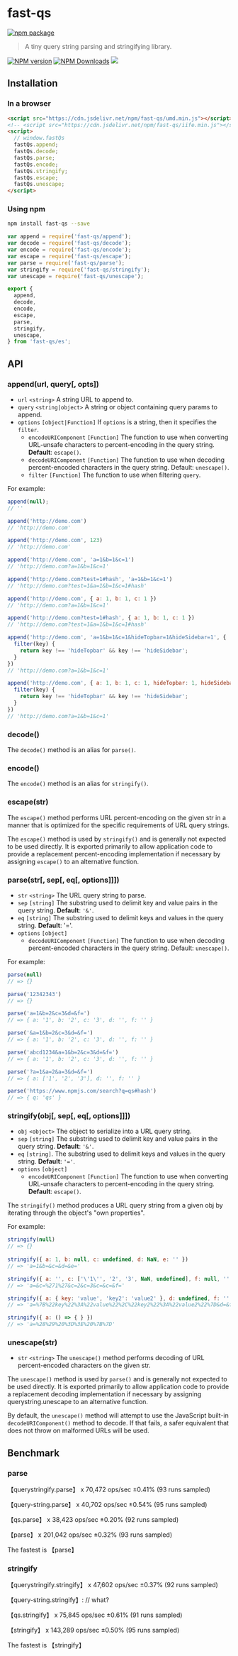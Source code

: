 # fast-qs

[![npm package](https://nodei.co/npm/fast-qs.png?downloads=true&downloadRank=true&stars=true)](https://www.npmjs.com/package/fast-qs)

> A tiny query string parsing and stringifying library.

[![NPM version](https://img.shields.io/npm/v/fast-qs.svg?style=flat)](https://npmjs.org/package/fast-qs)
[![NPM Downloads](https://img.shields.io/npm/dm/fast-qs.svg?style=flat)](https://npmjs.org/package/fast-qs)
[![](https://data.jsdelivr.com/v1/package/npm/fast-qs/badge)](https://www.jsdelivr.com/package/npm/fast-qs)


## Installation

### In a browser

```html
<script src="https://cdn.jsdelivr.net/npm/fast-qs/umd.min.js"></script>
<!-- <script src="https://cdn.jsdelivr.net/npm/fast-qs/iife.min.js"></script> -->
<script>
  // window.fastQs
  fastQs.append;
  fastQs.decode;
  fastQs.parse;
  fastQs.encode;
  fastQs.stringify;
  fastQs.escape;
  fastQs.unescape;
</script>

```

### Using npm

```bash
npm install fast-qs --save
```

```js
var append = require('fast-qs/append');
var decode = require('fast-qs/decode');
var encode = require('fast-qs/encode');
var escape = require('fast-qs/escape');
var parse = require('fast-qs/parse');
var stringify = require('fast-qs/stringify');
var unescape = require('fast-qs/unescape');
```

```js
export { 
  append,
  decode,
  encode,
  escape,
  parse,
  stringify,
  unescape,
} from 'fast-qs/es';
```


## API

### append(url, query[, opts])

- `url` `<string>` A string URL to append to.
- `query` `<string|object>` A string or object containing query params to append.
- `options` `[object|Function]` If `options` is a string, then it specifies the `filter`.
  - `encodeURIComponent` `[Function]` The function to use when converting URL-unsafe characters to percent-encoding in the query string. <strong>Default</strong>: `escape()`.
  - `decodeURIComponent` `[Function]` The function to use when decoding percent-encoded characters in the query string. Default: `unescape()`.
  - `filter` `[Function]` The function to use when filtering `query`.

For example: 

```js
append(null);
// ''

append('http://demo.com')
// 'http://demo.com'

append('http://demo.com', 123)
// 'http://demo.com'

append('http://demo.com', 'a=1&b=1&c=1')
// 'http://demo.com?a=1&b=1&c=1'

append('http://demo.com?test=1#hash', 'a=1&b=1&c=1')
// 'http://demo.com?test=1&a=1&b=1&c=1#hash'

append('http://demo.com', { a: 1, b: 1, c: 1 })
// 'http://demo.com?a=1&b=1&c=1'

append('http://demo.com?test=1#hash', { a: 1, b: 1, c: 1 })
// 'http://demo.com?test=1&a=1&b=1&c=1#hash'

append('http://demo.com', 'a=1&b=1&c=1&hideTopbar=1&hideSidebar=1', {
  filter(key) {
    return key !== 'hideTopbar' && key !== 'hideSidebar';
  }
})
// 'http://demo.com?a=1&b=1&c=1'

append('http://demo.com', { a: 1, b: 1, c: 1, hideTopbar: 1, hideSidebar: 1 }, {
  filter(key) {
    return key !== 'hideTopbar' && key !== 'hideSidebar';
  }
})
// 'http://demo.com?a=1&b=1&c=1'

```

### decode()

The `decode()` method is an alias for `parse()`.

### encode()

The `encode()` method is an alias for `stringify()`.

### escape(str)

The `escape()` method performs URL percent-encoding on the given str in a manner that is optimized for the specific requirements of URL query strings.

The `escape()` method is used by `stringify()` and is generally not expected to be used directly. It is exported primarily to allow application code to provide a replacement percent-encoding implementation if necessary by assigning `escape()` to an alternative function.

### parse(str[, sep[, eq[, options]]])

- `str` `<string>` The URL query string to parse.
- `sep` `[string]` The substring used to delimit key and value pairs in the query string. <strong>Default</strong>: `'&'`.
- `eq` `[string]` The substring used to delimit keys and values in the query string. <strong>Default</strong>: '='.
- `options` `[object]`
  - `decodeURIComponent` `[Function]` The function to use when decoding percent-encoded characters in the query string. Default: `unescape()`.

For example: 

```js
parse(null)
// => {}

parse('12342343')
// => {}

parse('a=1&b=2&c=3&d=&f=')
// => { a: '1', b: '2', c: '3', d: '', f: '' }

parse('&a=1&b=2&c=3&d=&f=')
// => { a: '1', b: '2', c: '3', d: '', f: '' }

parse('abcd1234&a=1&b=2&c=3&d=&f=')
// => { a: '1', b: '2', c: '3', d: '', f: '' }

parse('?a=1&a=2&a=3&d=&f=')
// => { a: ['1', '2', '3'], d: '', f: '' }

parse('https://www.npmjs.com/search?q=qs#hash')
// => { q: 'qs' }

```

### stringify(obj[, sep[, eq[, options]]])

- `obj` `<object>` The object to serialize into a URL query string.
- `sep` `[string]` The substring used to delimit key and value pairs in the query string. <strong>Default</strong>: `'&'`.
- `eq` `[string]`. The substring used to delimit keys and values in the query string. <strong>Default</strong>: `'='`.
- `options` `[object]`
  - `encodeURIComponent` `[Function]` The function to use when converting URL-unsafe characters to percent-encoding in the query string. <strong>Default</strong>: `escape()`.

The `stringify()` method produces a URL query string from a given obj by iterating through the object's "own properties".

For example: 

```js
stringify(null)
// => {}
    
stringify({ a: 1, b: null, c: undefined, d: NaN, e: '' })
// => 'a=1&b=&c=&d=&e='

stringify({ a: '', c: ['\'1\'', '2', '3', NaN, undefined], f: null, '': 'null' })
// => 'a=&c=%271%27&c=2&c=3&c=&c=&f='

stringify({ a: { key: 'value', 'key2': 'value2' }, d: undefined, f: '' })
// => 'a=%7B%22key%22%3A%22value%22%2C%22key2%22%3A%22value2%22%7D&d=&f='

stringify({ a: () => { } })
// => 'a=%28%29%20%3D%3E%20%7B%7D'

```

### unescape(str)

- `str` `<string>` The `unescape()` method performs decoding of URL percent-encoded characters on the given str.

The `unescape()` method is used by `parse()` and is generally not expected to be used directly. It is exported primarily to allow application code to provide a replacement decoding implementation if necessary by assigning querystring.unescape to an alternative function.

By default, the `unescape()` method will attempt to use the JavaScript built-in `decodeURIComponent()` method to decode. If that fails, a safer equivalent that does not throw on malformed URLs will be used.


## Benchmark

### parse

【querystringify.parse】 x 70,472 ops/sec ±0.41% (93 runs sampled)

【query-string.parse】 x 40,702 ops/sec ±0.54% (95 runs sampled)

【qs.parse】 x 38,423 ops/sec ±0.20% (92 runs sampled)

【parse】 x 201,042 ops/sec ±0.32% (93 runs sampled)

The fastest is 【parse】

### stringify

【querystringify.stringify】 x 47,602 ops/sec ±0.37% (92 runs sampled)

【query-string.stringify】: // what?

【qs.stringify】 x 75,845 ops/sec ±0.61% (91 runs sampled)

【stringify】 x 143,289 ops/sec ±0.50% (95 runs sampled)

The fastest is 【stringify】


